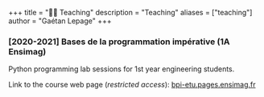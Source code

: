 +++
title = "🧑‍🏫 Teaching"
description = "Teaching"
aliases = ["teaching"]
author = "Gaétan Lepage"
+++


### [2020-2021] **Bases de la programmation impérative** (1A Ensimag)

Python programming lab sessions for 1st year engineering students.

Link to the course web page (*restricted access*): [bpi-etu.pages.ensimag.fr](https://bpi-etu.pages.ensimag.fr)
